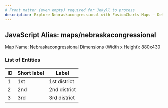 ```yaml
---
# Front matter (even empty) required for Jekyll to process
description: Explore Nebraskacongressional with FusionCharts Maps – Detailed features for seamless integration. Try now & enhance your data visualization today! 
---
```


## JavaScript Alias: maps/nebraskacongressional

Map Name: Nebraskacongressional
Dimensions (Width x Height): 880x430





### List of Entities

ID | Short label | Label
---|---|---|
1|1st|1st district
2|2nd|2nd district
3|3rd|3rd district

